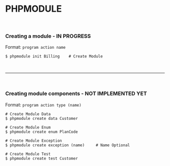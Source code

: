 # PHPMODULE

<br />


### Creating a module - IN PROGRESS

Format: `program action name`


```{r, engine='sh', count_lines}
$ phpmodule init Billing    # Create Module
```

<br />

---

<br />


### Creating module components - NOT IMPLEMENTED YET

Format: `program action type (name)`

	
```{r, engine='sh', count_lines}
# Create Module Data
$ phpmodule create data Customer

# Create Module Enum
$ phpmodule create enum PlanCode

# Create Module Exception
$ phpmodule create exception (name) 	# Name Optional

# Create Module Test
$ phpmodule create test Customer
```